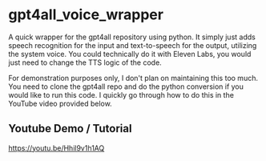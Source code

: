 # gpt4all_voice_wrapper
A quick wrapper for the gpt4all repository using python.  It simply just adds speech recognition for the input and text-to-speech for the output, utilizing the system voice.  You could technically do it with Eleven Labs, you would just need to change the TTS logic of the code.

For demonstration purposes only, I don't plan on maintaining this too much.  You need to clone the gpt4all repo and do the python conversion if you would like to run this code.  I quickly go through how to do this in the YouTube video provided below.

## Youtube Demo / Tutorial
https://youtu.be/Hhil9v1h1AQ
